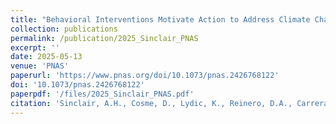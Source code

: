 ```yaml
---
title: "Behavioral Interventions Motivate Action to Address Climate Change"
collection: publications
permalink: /publication/2025_Sinclair_PNAS
excerpt: ''
date: 2025-05-13
venue: 'PNAS'
paperurl: 'https://www.pnas.org/doi/10.1073/pnas.2426768122'
doi: '10.1073/pnas.2426768122'
paperpdf: '/files/2025_Sinclair_PNAS.pdf'
citation: 'Sinclair, A.H., Cosme, D., Lydic, K., Reinero, D.A., Carreras-Tartak, J., Mann, M.E., & Falk, E.B. Behavioral interventions motivate action to address climate change, Proc. Natl. Acad. Sci. U.S.A. 122 (20) e2426768122, https://doi.org/10.1073/pnas.2426768122 (2025).'
---
```

